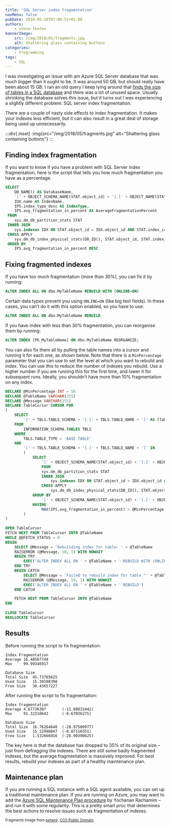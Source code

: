 ```yaml
---
title: 'SQL Server index fragmentation'
navMenu: false
pubDate: 2018-05-18T07:00:52+01:00
authors:
    - steve-fenton
bannerImage:
    src: /img/2018/05/fragments.jpg
    alt: Shattering glass containing buttons
categories:
    - Programming
tags:
    - SQL
---
```


I was investigating an issue with am Azure SQL Server database that was much bigger than it ought to be. It was around 50 GB, but should really have been about 15 GB. I ran an old query I keep lying around that [finds the size of tables in a SQL database](/blog/2016/05/finding-table-sizes-in-sql-server/) and there was a lot of unused space. Usually shrinking the database solves this issue, but it turns out I was experiencing a slightly different problem: SQL server index fragmentation.

There are a couple of nasty side effects to index fragmentation. It makes your indexes less efficient, but it can also result in a great deal of storage being used up unnecessarily.

:::div{.inset}
:img{src="/img/2018/05/fragments.jpg" alt="Shattering glass containing buttons"}
:::

## Finding index fragmentation

If you want to know if you have a problem with SQL Server index fragmentation, here is the script that tells you how much fragmentation you have as a percentage.

```sql
SELECT
    DB_NAME() AS DatabaseName,
    '[' + OBJECT_SCHEMA_NAME(STAT.object_id) + '].[' + OBJECT_NAME(STAT.object_id) + ']' AS TableName,
    IDX.name AS IndexName,
    IPS.index_type_desc AS IndexType,
    IPS.avg_fragmentation_in_percent AS AverageFragmentationPercent
 FROM
    sys.dm_db_partition_stats STAT
 INNER JOIN
    sys.indexes IDX ON STAT.object_id = IDX.object_id AND STAT.index_id = IDX.index_id
 CROSS APPLY
    sys.dm_db_index_physical_stats(DB_ID(), STAT.object_id, STAT.index_id, NULL, 'LIMITED') IPS
 ORDER BY
    IPS.avg_fragmentation_in_percent DESC
```

## Fixing fragmented indexes

If you have too much fragmentation (more than 30%), you can fix it by running:

```sql
ALTER INDEX ALL ON dbo.MyTableName REBUILD WITH (ONLINE=ON)
```

Certain data types prevent you using `ONLINE=ON` (like big text fields). In these cases, you can’t do it with this option enabled, so you have to use:

```sql
ALTER INDEX ALL ON dbo.MyTableName REBUILD
```

If you have index with less than 30% fragmentation, you can reorganise them by running:

```sql
ALTER INDEX [PK_MyTableName] ON dbo.MyTableName REORGANIZE;
```

You can also fix them all by pulling the table names into a cursor and running it for each one, as shown below. Note that there is a `MinPercentage` parameter that you can use to set the level at which you want to rebuild and index. You can use this to reduce the number of indexes you rebuild. Use a higher number if you are running this for the first time, and lower it for subsequent runs. Ideally, you shouldn’t have more than 10% fragmentation on any index.

```sql
DECLARE @MinPercentage INT = 50
DECLARE @TableName VARCHAR(255)
DECLARE @Message VARCHAR(255)
DECLARE TableCursor CURSOR FOR
(
    SELECT
        '[' + TBLS.TABLE_SCHEMA + '].[' + TBLS.TABLE_NAME + ']' AS [TableName]
    FROM
        INFORMATION_SCHEMA.TABLES TBLS
    WHERE
        TBLS.TABLE_TYPE = 'BASE TABLE'
    AND
        '[' + TBLS.TABLE_SCHEMA + '].[' + TBLS.TABLE_NAME + ']' IN
        (
            SELECT
                '[' + OBJECT_SCHEMA_NAME(STAT.object_id) + '].[' + OBJECT_NAME(STAT.object_id) + ']' AS TableName
                FROM
                sys.dm_db_partition_stats STAT
                INNER JOIN
                    sys.indexes IDX ON STAT.object_id = IDX.object_id AND STAT.index_id = IDX.index_id
                CROSS APPLY
                    sys.dm_db_index_physical_stats(DB_ID(), STAT.object_id, STAT.index_id, NULL, 'LIMITED') IPS
            GROUP BY
                '[' + OBJECT_SCHEMA_NAME(STAT.object_id) + '].[' + OBJECT_NAME(STAT.object_id) + ']'
            HAVING
                MAX(IPS.avg_fragmentation_in_percent) > @MinPercentage
        )
)
 
OPEN TableCursor
FETCH NEXT FROM TableCursor INTO @TableName
WHILE @@FETCH_STATUS = 0
BEGIN
    SELECT @Message = 'Rebuilding index for table: ' + @TableName
    RAISERROR (@Message, 10, 1) WITH NOWAIT
    BEGIN TRY
        EXEC('ALTER INDEX ALL ON ' + @TableName + ' REBUILD WITH (ONLINE=ON)')
    END TRY
    BEGIN CATCH
        SELECT @Message = 'Failed to rebuild index for table "' + @TableName + '" - trying again without (ONLINE=ON).'
        RAISERROR (@Message, 10, 1) WITH NOWAIT
        EXEC('ALTER INDEX ALL ON ' + @TableName + ' REBUILD')
    END CATCH

    FETCH NEXT FROM TableCursor INTO @TableName
END
 
CLOSE TableCursor
DEALLOCATE TableCursor
```

## Results

Before running the script to fix fragmentation:

```
Index Fragmentation
Average 16.48567749
Max     99.99346917

Database Size
Total Size  45.73765625
Used Size   15.30108398
Free Size   30.43657227
```

After running the script to fix fragmentation:

```
Index Fragmentation
Average 4.67736307       (-11.80831442)
Max     91.32310642      (-8.67036275)

Database Size
Total Size  16.76264648  (-28.97500977)
Used Size   15.22998047  (-0.07110351)
Free Size   1.532666016  (-28.90390625)
```

The key here is that the database has dropped to 35% of its original size – just from defragging the indexes. There are still some badly fragmented indexes, but the average fragmentation is massively improved. For best results, rebuild your indexes as part of a healthy maintenance plan.

## Maintenance plan

If you are running a SQL instance with a SQL agent available, you can set up a traditional maintenance plan. If you are running on Azure, you may want to add the [Azure SQL Maintenance Plan procedure](https://raw.githubusercontent.com/yochananrachamim/AzureSQL/master/AzureSQLMaintenance.txt) by Yochanan Rachamim – and run it with some regularity. This is a pretty smart proc that determines the best actions to resolve issues such as fragmentation of indexes.

<small>Fragments image from [pxhere](https://pxhere.com/en/photo/760407). [CC0 Public Domain](https://creativecommons.org/publicdomain/zero/1.0/).</small>